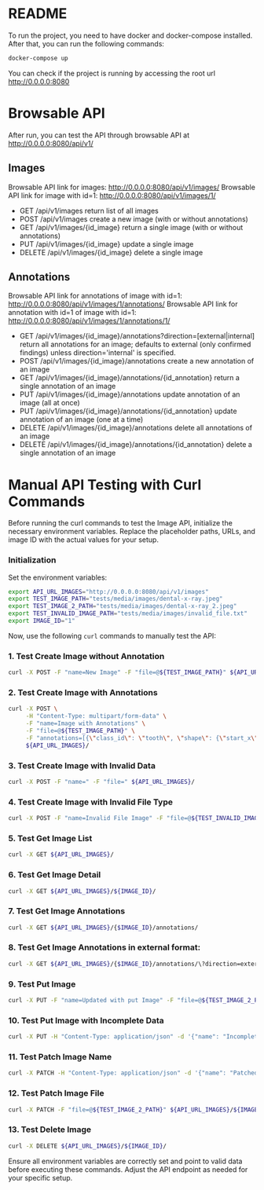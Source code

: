 # README

To run the project, you need to have docker and docker-compose installed.
After that, you can run the following commands:

```bash
docker-compose up
```

You can check if the project is running by accessing the root url <http://0.0.0.0:8080>

# Browsable API

After run, you can test the API through browsable API at <http://0.0.0.0:8080/api/v1/>

## Images
Browsable API link for images: <http://0.0.0.0:8080/api/v1/images/>
Browsable API link for image with id=1: <http://0.0.0.0:8080/api/v1/images/1/>

- GET /api/v1/images
  return list of all images
- POST /api/v1/images
  create a new image (with or without annotations)
- GET /api/v1/images/{id_image}
  return a single image (with or without annotations)
- PUT /api/v1/images/{id_image}
  update a single image
- DELETE /api/v1/images/{id_image}
  delete a single image

## Annotations
Browsable API link for annotations of image with id=1: <http://0.0.0.0:8080/api/v1/images/1/annotations/>
Browsable API link for annotation with id=1 of image with id=1: <http://0.0.0.0:8080/api/v1/images/1/annotations/1/>

- GET /api/v1/images/{id_image}/annotations?direction=[external|internal]
  return all annotations for an image;
  defaults to external (only confirmed findings) unless direction='internal' is specified.
- POST /api/v1/images/{id_image}/annotations
  create a new annotation of an image
- GET /api/v1/images/{id_image}/annotations/{id_annotation}
  return a single annotation of an image
- PUT /api/v1/images/{id_image}/annotations
  update annotation of an image (all at once)
- PUT /api/v1/images/{id_image}/annotations/{id_annotation}
  update annotation of an image (one at a time)
- DELETE /api/v1/images/{id_image}/annotations
  delete all annotations of an image
- DELETE /api/v1/images/{id_image}/annotations/{id_annotation}
  delete a single annotation of an image


# Manual API Testing with Curl Commands

Before running the curl commands to test the Image API, initialize the necessary environment variables. Replace the placeholder paths, URLs, and image ID with the actual values for your setup.

### Initialization
Set the environment variables:

```bash
export API_URL_IMAGES="http://0.0.0.0:8080/api/v1/images"
export TEST_IMAGE_PATH="tests/media/images/dental-x-ray.jpeg"
export TEST_IMAGE_2_PATH="tests/media/images/dental-x-ray_2.jpeg"
export TEST_INVALID_IMAGE_PATH="tests/media/images/invalid_file.txt"
export IMAGE_ID="1"  
```

Now, use the following `curl` commands to manually test the API:

### 1. Test Create Image without Annotation
```bash
curl -X POST -F "name=New Image" -F "file=@${TEST_IMAGE_PATH}" ${API_URL_IMAGES}/
```

### 2. Test Create Image with Annotations
```bash
curl -X POST \
     -H "Content-Type: multipart/form-data" \
     -F "name=Image with Annotations" \
     -F "file=@${TEST_IMAGE_PATH}" \
     -F "annotations=[{\"class_id\": \"tooth\", \"shape\": {\"start_x\": 100, \"start_y\": 100, \"end_x\": 200, \"end_y\": 200}, \"tags\": [\"48\"], \"meta\": {\"confirmed\": true, \"confidence_percent\": 0.99}}]" \
     ${API_URL_IMAGES}/
```

### 3. Test Create Image with Invalid Data
```bash
curl -X POST -F "name=" -F "file=" ${API_URL_IMAGES}/
```

### 4. Test Create Image with Invalid File Type
```bash
curl -X POST -F "name=Invalid File Image" -F "file=@${TEST_INVALID_IMAGE_PATH}" ${API_URL_IMAGES}/
```

### 5. Test Get Image List
```bash
curl -X GET ${API_URL_IMAGES}/
```

### 6. Test Get Image Detail
```bash
curl -X GET ${API_URL_IMAGES}/${IMAGE_ID}/
```

### 7. Test Get Image Annotations 
```bash
curl -X GET ${API_URL_IMAGES}/{$IMAGE_ID}/annotations/
```

### 8. Test Get Image Annotations in external format:
```bash
curl -X GET ${API_URL_IMAGES}/{$IMAGE_ID}/annotations/\?direction=external
```

### 9. Test Put Image
```bash
curl -X PUT -F "name=Updated with put Image" -F "file=@${TEST_IMAGE_2_PATH}" ${API_URL_IMAGES}/${IMAGE_ID}/
```

### 10. Test Put Image with Incomplete Data
```bash
curl -X PUT -H "Content-Type: application/json" -d '{"name": "Incomplete Data Image"}' ${API_URL_IMAGES}/${IMAGE_ID}/
```

### 11. Test Patch Image Name
```bash
curl -X PATCH -H "Content-Type: application/json" -d '{"name": "Patched Image Name"}' ${API_URL_IMAGES}/${IMAGE_ID}/
```

### 12. Test Patch Image File
```bash
curl -X PATCH -F "file=@${TEST_IMAGE_2_PATH}" ${API_URL_IMAGES}/${IMAGE_ID}/
```

### 13. Test Delete Image
```bash
curl -X DELETE ${API_URL_IMAGES}/${IMAGE_ID}/
```

Ensure all environment variables are correctly set and point to valid data before executing these commands. Adjust the API endpoint as needed for your specific setup.
